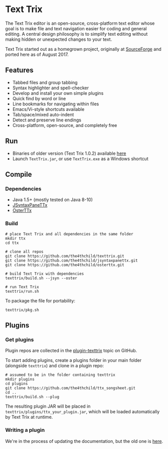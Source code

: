 # Text Trix

The Text Trix editor is an open-source, cross-platform text editor whose goal is to make file and text navigation easier for coding and general editing. A central design philosophy is to simplify text editing without making hidden or unexpected changes to your text.

Text Trix started out as a homegrown project, originally at [SourceForge](https://sourceforge.net/projects/texttrix/) and ported here as of August 2017.

## Features

* Tabbed files and group tabbing
* Syntax highlighter and spell-checker
* Develop and install your own simple plugins
* Quick find by word or line
* Line bookmarks for navigating within files
* Emacs/Vi-style shortcuts available
* Tab/space/mixed auto-indent
* Detect and preserve line endings
* Cross-platform, open-source, and completely free

## Run

* Binaries of older version (Text Trix 1.0.2) available [here](https://sourceforge.net/projects/texttrix/files/1%29%20Text%20Trix/TextTrix-1.0.2)
* Launch ``TextTrix.jar``, or use ``TextTrix.exe`` as a Windows shortcut

## Compile

### Dependencies

* Java 1.5+ (mostly tested on Java 8-10)
* [JSyntaxPaneTTx](https://github.com/the4thchild/jsyntaxpanettx)
* [OsterTTx](https://github.com/the4thchild/osterttx)

### Build



```
# place Text Trix and all dependencies in the same folder
mkdir ttx
cd ttx

# clone all repos
git clone https://github.com/the4thchild/texttrix.git
git clone https://github.com/the4thchild/jsyntaxpanettx.git
git clone https://github.com/the4thchild/osterttx.git

# build Text Trix with dependencies
texttrix/build.sh --jsyn --oster

# run Text Trix
texttrix/run.sh
```

To package the file for portability:

```
texttrix/pkg.sh
```

## Plugins

### Get plugins

Plugin repos are collected in the [plugin-texttrix](https://github.com/topics/plugin-texttrix) topic on GitHub.

To start adding plugins, create a plugins folder in your main folder (alongside `texttrix`) and clone in a plugin repo:

```
# assumed to be in the folder containing texttrix
mkdir plugins
cd plugins
git clone https://github.com/the4thchild/ttx_songsheet.git
cd ..
texttrix/build.sh --plug
```

The resulting plugin JAR will be placed in `texttrix/plugins/ttx_your_plugin.jar`, which will be loaded automatically by Text Trix at runtime.

### Writing a plugin

We're in the process of updating the documentation, but the old one is [here](https://sourceforge.net/p/texttrix/wiki/PlugIn/).

